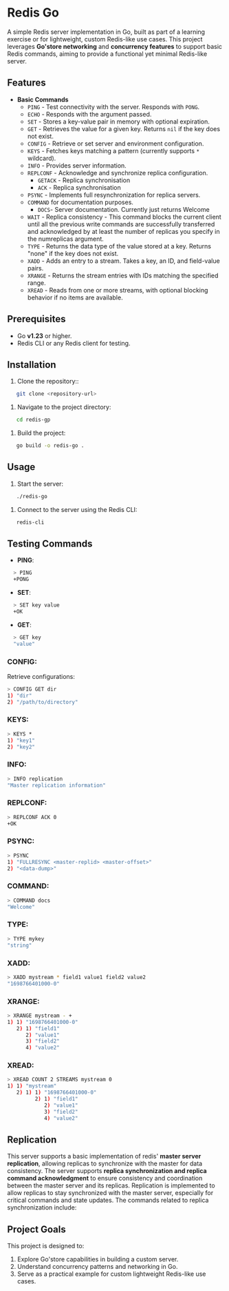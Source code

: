 # Redis Go
A simple Redis server implementation in Go, built as part of a learning exercise or for lightweight, custom Redis-like use cases.
This project leverages **Go'store networking** and **concurrency features** to support basic Redis commands, aiming to provide a functional yet minimal Redis-like server.
## Features
- **Basic Commands**
    - `PING` - Test connectivity with the server. Responds with `PONG`.
    - `ECHO` - Responds with the argument passed.
    - `SET` - Stores a key-value pair in memory with optional expiration.
    - `GET` - Retrieves the value for a given key. Returns `nil` if the key does not exist.
    - `CONFIG` - Retrieve or set server and environment configuration.
    - `KEYS` - Fetches keys matching a pattern (currently supports `*` wildcard).
    - `INFO` - Provides server information.
    - `REPLCONF` - Acknowledge and synchronize replica configuration.
      - `GETACK` - Replica synchronisation
      - `ACK` -  Replica synchronisation
    - `PSYNC` - Implements full resynchronization for replica servers.
    - `COMMAND` for documentation purposes.
      - `DOCS`- Server documentation. Currently just returns Welcome
    - `WAIT` - Replica consistency - This command blocks the current client until all the previous write commands are successfully transferred and acknowledged by at least the number of replicas you specify in the numreplicas argument.
    - `TYPE` - Returns the data type of the value stored at a key. Returns "none" if the key does not exist.
    - `XADD` - Adds an entry to a stream. Takes a key, an ID, and field-value pairs.
    - `XRANGE` - Returns the stream entries with IDs matching the specified range.
    - `XREAD` - Reads from one or more streams, with optional blocking behavior if no items are available.


## Prerequisites
- Go **v1.23** or higher.
- Redis CLI or any Redis client for testing.

## Installation
1. Clone the repository::
``` bash
   git clone <repository-url>
```
1. Navigate to the project directory:
``` bash
   cd redis-gp
```
1. Build the project:
``` bash
   go build -o redis-go .
```
## Usage
1. Start the server:
``` bash
   ./redis-go
```
1. Connect to the server using the Redis CLI:
``` bash
   redis-cli
```
## Testing Commands
- **PING**:
``` bash
  > PING
  +PONG
```
- **SET**:
``` bash
  > SET key value
  +OK
```
- **GET**:
``` bash
  > GET key
  "value"
```
### CONFIG:
Retrieve configurations:
```bash
> CONFIG GET dir
1) "dir"
2) "/path/to/directory"
```

### KEYS:
```bash
> KEYS *
1) "key1"
2) "key2"
```

### INFO:
```bash
> INFO replication
"Master replication information"
```

### REPLCONF:
```bash
> REPLCONF ACK 0
+OK
```

### PSYNC:
```bash
> PSYNC
1) "FULLRESYNC <master-replid> <master-offset>"
2) "<data-dump>"
```

### COMMAND:
```bash
> COMMAND docs
"Welcome"
```

### TYPE:
```bash
> TYPE mykey
"string"
```

### XADD:
```bash
> XADD mystream * field1 value1 field2 value2
"1698766401000-0"
```

### XRANGE:
```bash
> XRANGE mystream - +
1) 1) "1698766401000-0"
   2) 1) "field1"
      2) "value1"
      3) "field2"
      4) "value2"
```

### XREAD:
```bash
> XREAD COUNT 2 STREAMS mystream 0
1) 1) "mystream"
   2) 1) 1) "1698766401000-0"
         2) 1) "field1"
            2) "value1"
            3) "field2"
            4) "value2"
```

## Replication
This server supports a basic implementation of redis' **master server replication**, allowing replicas to synchronize with the master for data consistency.
The server supports **replica synchronization and replica command acknowledgment** to ensure consistency and coordination between the master server and its replicas. Replication is implemented to allow replicas to stay synchronized with the master server, especially for critical commands and state updates. The commands related to replica synchronization include:



## Project Goals
This project is designed to:
1. Explore Go'store capabilities in building a custom server.
2. Understand concurrency patterns and networking in Go.
3. Serve as a practical example for custom lightweight Redis-like use cases.
